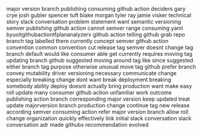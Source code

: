major version branch publishing consuming github action deciders gary crye josh gubler spencer tuft blake morgan tyler ray jamie visker technical story slack conversation problem statement want semantic versioning semver publishing github action cannot semver range consuming yaml byuoitgithubactiontfplananalyzerv github action telling github grab repo branch tag labelled there currently concept semver github action convention common convention cut release tag semver doesnt change tag branch default would like consumer able get currently requires moving tag updating branch github suggested moving around tag like since suggested either branch tag purpose otherwise unusual move tag github prefer branch convey mutability driver versioning necessary communicate change especially breaking change dont want break deployment breaking somebody ability deploy doesnt actually bring production want make easy roll update many consumer github action unfamiliar work outcome publishing action branch corresponding major version keep updated treat update majorversion branch production change continue tag new release according semver consuming action refer major version branch allow roll change organization quickly effectively link initial slack conversation slack conversation adr made githubs recommendation evolved
